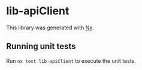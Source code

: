 # lib-apiClient

This library was generated with [Nx](https://nx.dev).

## Running unit tests

Run `nx test lib-apiClient` to execute the unit tests.
